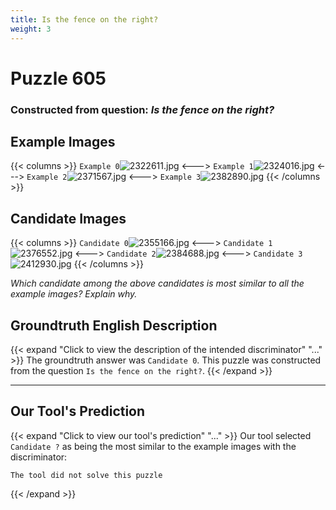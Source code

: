 ```yaml
---
title: Is the fence on the right?
weight: 3
---
```


# Puzzle 605
### Constructed from question: _Is the fence on the right?_


## Example Images
{{< columns >}}
`Example 0`![2322611.jpg](/gqa_images/2322611.jpg)
<--->
`Example 1`![2324016.jpg](/gqa_images/2324016.jpg)
<--->
`Example 2`![2371567.jpg](/gqa_images/2371567.jpg)
<--->
`Example 3`![2382890.jpg](/gqa_images/2382890.jpg)
{{< /columns >}}

## Candidate Images
{{< columns >}}
`Candidate 0`![2355166.jpg](/gqa_images/2355166.jpg)
<--->
`Candidate 1`![2376552.jpg](/gqa_images/2376552.jpg)
<--->
`Candidate 2`![2384688.jpg](/gqa_images/2384688.jpg)
<--->
`Candidate 3`![2412930.jpg](/gqa_images/2412930.jpg)
{{< /columns >}}

*Which candidate among the above candidates is most similar to all the example images? Explain why.*

## Groundtruth English Description

{{< expand "Click to view the description of the intended discriminator" "..." >}}
The groundtruth answer was `Candidate 0`. This puzzle was constructed from the question `Is the fence on the right?`.
{{< /expand >}}

---

## Our Tool's Prediction

{{< expand "Click to view our tool's prediction" "..." >}}
Our tool selected `Candidate ?` as being the most similar to the example images with the discriminator:
```plaintext
The tool did not solve this puzzle
```
{{< /expand >}}
